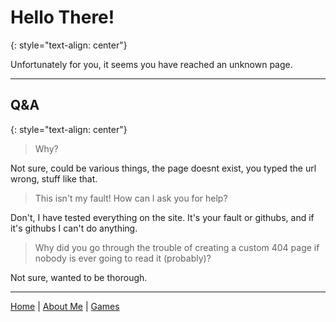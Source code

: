 # Hello There!
{: style="text-align: center"}

Unfortunately for you, it seems you have reached an unknown page.

---

## Q&A
{: style="text-align: center"}

>Why?

Not sure, could be various things, the page doesnt exist, you typed the url wrong, stuff like that.

>This isn't my fault! How can I ask you for help?

Don't, I have tested everything on the site. It's your fault or githubs, and if it's githubs I can't do anything.

>Why did you go through the trouble of creating a custom 404 page if nobody is ever going to read it (probably)?

Not sure, wanted to be thorough.

---

[Home](https://keththemeifwa.github.io) | [About Me](aboutme) | [Games](games)
